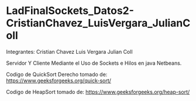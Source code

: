 # LadFinalSockets_Datos2-CristianChavez_LuisVergara_JulianColl

Integrantes:
Cristian Chavez
Luis Vergara
Julian Coll

Servidor Y Cliente Mediante el Uso de Sockets e Hilos en java Netbeans.

Codigo de QuickSort Derecho tomado de: https://www.geeksforgeeks.org/quick-sort/

Codigo de HeapSort tomado de: https://www.geeksforgeeks.org/heap-sort/
